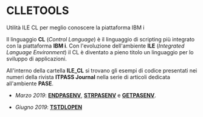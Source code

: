 # CLLETOOLS
Utilità ILE CL per meglio conoscere la piattaforma IBM i 

Il linguaggio **CL** (*Control Language*) è il linguaggio di scripting più integrato con la piattaforma **IBM i**.
Con l'evoluzione dell'ambiente **ILE** (*Integrated Language Environment*) il CL è diventato a pieno titolo un linguaggio per lo sviluppo di applicazioni.


All'interno della cartella **ILE_CL** si trovano gli esempi di codice presentati nei numeri della rivista **ITPASS Journal** nella serie di articoli dedicata all'ambiente **PASE**.

* *Marzo 2019*: **[ENDPASENV](ILE_CL/ENDPASENV.CLLE)**, **[STRPASENV](ILE_CL/STRPASENV.CLLE)** e **[GETPASENV](ILE_CL/GETPASENV.CLLE)**.

* *Giugno 2019*: **[TSTDLOPEN](ILE_CL/TSTDLOPEN.CLLE)**
